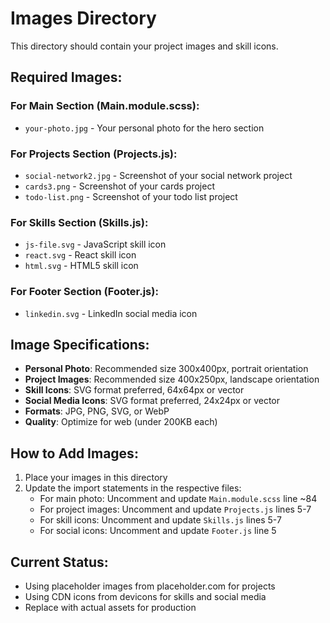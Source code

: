 # Images Directory

This directory should contain your project images and skill icons.

## Required Images:

### For Main Section (Main.module.scss):
- `your-photo.jpg` - Your personal photo for the hero section

### For Projects Section (Projects.js):
- `social-network2.jpg` - Screenshot of your social network project
- `cards3.png` - Screenshot of your cards project  
- `todo-list.png` - Screenshot of your todo list project

### For Skills Section (Skills.js):
- `js-file.svg` - JavaScript skill icon
- `react.svg` - React skill icon
- `html.svg` - HTML5 skill icon

### For Footer Section (Footer.js):
- `linkedin.svg` - LinkedIn social media icon

## Image Specifications:
- **Personal Photo**: Recommended size 300x400px, portrait orientation
- **Project Images**: Recommended size 400x250px, landscape orientation
- **Skill Icons**: SVG format preferred, 64x64px or vector
- **Social Media Icons**: SVG format preferred, 24x24px or vector
- **Formats**: JPG, PNG, SVG, or WebP
- **Quality**: Optimize for web (under 200KB each)

## How to Add Images:
1. Place your images in this directory
2. Update the import statements in the respective files:
   - For main photo: Uncomment and update `Main.module.scss` line ~84
   - For project images: Uncomment and update `Projects.js` lines 5-7
   - For skill icons: Uncomment and update `Skills.js` lines 5-7
   - For social icons: Uncomment and update `Footer.js` line 5

## Current Status:
- Using placeholder images from placeholder.com for projects
- Using CDN icons from devicons for skills and social media
- Replace with actual assets for production